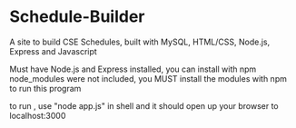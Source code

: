 # Schedule-Builder
A site to build CSE Schedules, built with MySQL, HTML/CSS, Node.js, Express and Javascript

Must have Node.js and Express installed, you can install with npm
node_modules were not included, you MUST install the modules with npm to run this program

to run , use "node app.js" in shell and it should open up your browser to localhost:3000
